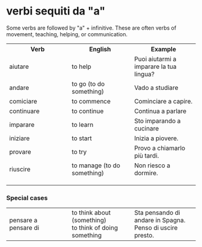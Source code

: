 # verbi sequiti da "a"

Some verbs are followed by "a" + infinitive. These are often verbs of movement, teaching, helping, or communication.

<p>
<table>
<tr>
<th>Verb</th><th>English</th><th>Example</th>
</tr>
<tr>
<td width="33%">aiutare</td>
<td width="33%">to help</td>
<td width="34%">Puoi aiutarmi a imparare la tua lingua?</td>
</tr>
<tr>
<td width="33%">andare</td>
<td width="33%">to go (to do something)</td>
<td width="34%">Vado a studiare</td>
</tr>
<tr>
<td width="33%">comiciare</td>
<td width="33%">to commence</td>
<td width="34%">Cominciare a capire.</td>
</tr>
<tr>
<td width="33%">continuare</td>
<td width="33%">to continue</td>
<td width="34%">Continua a parlare</td>
</tr>
<tr>
<td width="33%">imparare</td>
<td width="33%">to learn</td>
<td width="34%">Sto imparando a cucinare</td>
</tr>
<tr>
<td width="33%">iniziare</td>
<td width="33%">to start</td>
<td width="34%">Inizia a piovere.</td>
</tr>
<tr>
<td width="33%">provare</td>
<td width="33%">to try</td>
<td width="34%">Provo a chiamarlo più tardi.</td>
</tr>
<tr>
<td width="33%">riuscire</td>
<td width="33%">to manage (to do something)</td>
<td width="34%">Non riesco a dormire.</td>
</tr>
<tr>
<td width="33%"></td>
<td width="33%"></td>
<td width="34%"></td>
</tr>
<tr>
<td width="33%"></td>
<td width="33%"></td>
<td width="34%"></td>
</tr>
<tr>
<td width="33%"></td>
<td width="33%"></td>
<td width="34%"></td>
</tr>
</table>
</p>

<h3>Special cases</h3>

<p>
<table>
<tr>
<td width="33%">pensare a<br/>pensare di</td>
<td width="33%">to think about (something)<br/>to think of doing something</td>
<td width="34%">Sta pensando di andare in Spagna.<br/>Penso di uscire presto.</td>
</tr>
</table>
</p>
